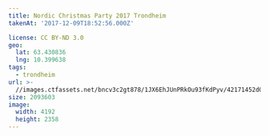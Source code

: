 ```yaml
---
title: Nordic Christmas Party 2017 Trondheim
takenAt: '2017-12-09T18:52:56.000Z'

license: CC BY-ND 3.0
geo:
  lat: 63.430836
  lng: 10.399638
tags:
  - trondheim
url: >-
  //images.ctfassets.net/bncv3c2gt878/1JX6EhJUnPRkOu93fKdPyv/42171452d0b2fb70472e5f0398d2937a/nordic-christmas-party-2017-trondheim_38960941561_o
size: 2093603
image:
  width: 4192
  height: 2358
---
```

